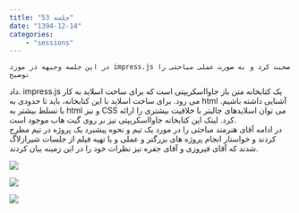 ```yaml
---
title: "جلسه 53"
date: "1394-12-14"
categories:
    - "sessions"
---
```

    در این جلسه وجیهه در مورد impress.js صحبت کرد و به صورت عملی مباحثی را توضیح
داد. impress.js یک کتابخانه متن باز جاوااسکریپتی است که برای ساخت اسلاید به
کار می رود. برای ساخت اسلاید با این کتابخانه، باید تا حدودی به html آشنایی
داشته باشیم. با تسلط بیشتر به html و نیز CSS می توان اسلایدهای جالبتر با
خلاقیت بیشتری را ارائه کرد. لینک این کتابخانه جاوااسکریپتی نیز بر روی گیت هاب
موجود است.  
در ادامه آقای هنرمند مباحثی را در مورد یک تیم و نحوه پیشبرد یک پروژه در تیم
مطرح کردند و خواستار انجام پروژه های بزرگتر و عملی و یا تهیه فیلم از جلسات
شیرازلاگ شدند که آقای فیروزی و آقای جفره نیز نظرات خود را در این زمینه بیان
کردند.

[![](../../img/a7c06914-fdbb-11e6-86dd-a088b4d860141488289309.6495903.jpg)](img/a7c06914-fdbb-11e6-86dd-a088b4d860141488289309.6495903.jpg)

[![](../../img/a7c06ca2-fdbb-11e6-86dd-a088b4d860141488289309.649654.jpg)](img/a7c06ca2-fdbb-11e6-86dd-a088b4d860141488289309.649654.jpg)

[![](../../img/a7c06eaa-fdbb-11e6-86dd-a088b4d860141488289309.649703.jpg)](img/a7c06eaa-fdbb-11e6-86dd-a088b4d860141488289309.649703.jpg)
